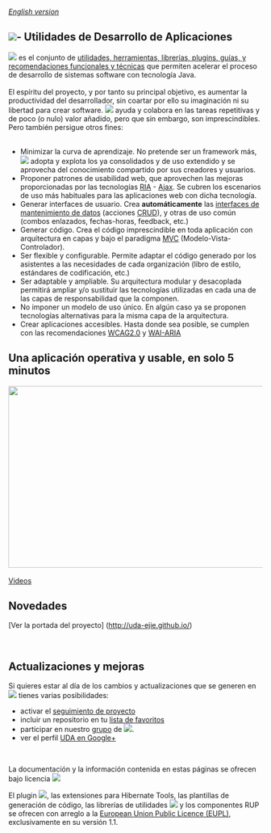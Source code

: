 _[English version](http://translate.google.es/translate?sl=es&tl=en&js=n&prev=_t&hl=es&ie=UTF-8&u=https%3A%2F%2Fgithub.com%2Fsergisu%2Fcac%2Fwiki)_

<h2><a id="user-content----utilidades-de-desarrollo-de-aplicaciones" class="anchor" href="#---utilidades-de-desarrollo-de-aplicaciones" aria-hidden="true"><span class="octicon octicon-link"></span></a><a href="https://uda-ejie.github.io/images/imgwikis/uda-mini-micro.png" target="_blank"><img src="https://uda-ejie.github.io/images/imgwikis/uda-mini-micro.png" style="max-width:100%;"></a>- Utilidades de Desarrollo de Aplicaciones</h2>

<p><a href="https://uda-ejie.github.io/images/imgwikis/uda-mini-micro2.png" target="_blank"><img src="https://uda-ejie.github.io/images/imgwikis/uda-mini-micro2.png" style="max-width:100%;"></a> es el conjunto de <a href="https://github.com/UDA-EJIE/uda-ejie.github.io/wiki/Componentes">utilidades, herramientas, librerías, plugins, guías, y recomendaciones funcionales y técnicas</a> que permiten acelerar el proceso de desarrollo de sistemas software con tecnología Java.<br>
<br>
El espíritu del proyecto, y por tanto su principal objetivo, es aumentar la productividad del desarrollador, sin coartar por ello su imaginación ni su libertad para crear software. <a href="https://uda-ejie.github.io/images/imgwikis/uda-mini-micro2.png" target="_blank"><img src="https://uda-ejie.github.io/images/imgwikis/uda-mini-micro2.png" style="max-width:100%;"></a> ayuda y colabora en las tareas repetitivas y de poco (o nulo) valor añadido, pero que sin embargo, son imprescindibles. Pero también persigue otros fines:<br>
<br></p>

<ul>
<li>Minimizar la curva de aprendizaje. No pretende ser un framework más, <a href="https://uda-ejie.github.io/images/imgwikis/uda-mini-micro2.png" target="_blank"><img src="https://uda-ejie.github.io/images/imgwikis/uda-mini-micro2.png" style="max-width:100%;"></a> adopta y explota los ya consolidados y de uso extendido y se aprovecha del conocimiento compartido por sus creadores y usuarios.</li>
<li>Proponer patrones de usabilidad web, que aprovechen las mejoras proporcionadas por las tecnologías <a href="https://es.wikipedia.org/wiki/Rich_Internet_Application" target="_blank">RIA</a> - <a href="https://es.wikipedia.org/wiki/AJAX" target="_blank">Ajax</a>. Se cubren los escenarios de uso más habituales para las aplicaciones web con dicha tecnología.</li>
<li>Generar  interfaces  de usuario. Crea <b>automáticamente</b> las <a href="https://github.com/UDA-EJIE/uda-ejie.github.io/wiki/Patrones#14._Mantenimiento_con_formulario">interfaces de mantenimiento de datos</a> (acciones <a href="https://es.wikipedia.org/wiki/CRUD" target="_blank">CRUD</a>), y otras de uso común (combos enlazados, fechas-horas, feedback, etc.)</li>
<li>Generar código. Crea el código imprescindible en toda aplicación con arquitectura en capas y bajo el paradigma <a href="https://es.wikipedia.org/wiki/Modelo%E2%80%93vista%E2%80%93controlador" target="_blank">MVC</a> (Modelo-Vista-Controlador).</li>
<li>Ser flexible y configurable. Permite adaptar el código generado por los asistentes a las necesidades de cada organización (libro de estilo, estándares de codificación, etc.)</li>
<li>Ser adaptable y ampliable. Su arquitectura modular y desacoplada permitirá ampliar y/o sustituir las tecnologías utilizadas en cada una de las capas de responsabilidad que la componen.</li>
<li>No imponer un modelo de uso único. En algún caso ya se proponen tecnologías alternativas para la misma capa de la arquitectura.</li>
<li>Crear aplicaciones accesibles. Hasta donde sea posible, se cumplen con las recomendaciones <a href="http://www.w3.org/TR/WCAG20/" target="_blank">WCAG2.0</a> y <a href="http://www.w3.org/TR/wai-aria/" target="_blank">WAI-ARIA</a></li>
</ul>


<h2>Una aplicación operativa y usable, en solo 5 minutos</h2>

<a href='http://www.youtube.com/watch?feature=player_embedded&v=5T7VHQeNyuk' target='_blank'><img src='http://img.youtube.com/vi/5T7VHQeNyuk/0.jpg' width='640' height=360 /></a><br>
<br>
<a href="https://github.com/UDA-EJIE/uda-ejie.github.io/wiki/Videos">Videos</a>

<h2>Novedades</h2>

[Ver la portada del proyecto] (http://uda-ejie.github.io/)

<br>

<h2>Actualizaciones y mejoras</h2>

Si quieres estar al día de los cambios y actualizaciones que se generen en <img src='https://uda-ejie.github.io/images/imgwikis/uda-mini-micro2.png' /> tienes varias posibilidades:
<ul>
<li>activar el <a href="https://guides.github.com/activities/socialize/#watch-a-project" target="_blank">seguimiento de proyecto</a></li>
<li>incluir un repositorio en tu <a href="https://guides.github.com/activities/socialize/#explore" target="_blank">lista de favoritos</a></li>
<li>participar en nuestro <a href='http://groups.google.com/group/uda-ejie'>grupo</a> de <img src='https://uda-ejie.github.io/images/imgwikis/uda-mini-micro2.png' />.</li>
<li>ver el perfil <a href="https://plus.google.com/115407042298445383174" target="_blank">UDA en Google+</a>
</li>

</ul>
<br>


La documentación y la información contenida en estas páginas se ofrecen bajo licencia
<a href="http://creativecommons.org/licenses/by-nc-sa/3.0/"><img src="https://camo.githubusercontent.com/cc898278e77203243a0b63be665d38fa75dcf04a/687474703a2f2f692e6372656174697665636f6d6d6f6e732e6f72672f6c2f62792d6e632d73612f332e302f38387833312e706e67" data-canonical-src="http://i.creativecommons.org/l/by-nc-sa/3.0/88x31.png" style="max-width:100%;"></a> <a href="http://creativecommons.org/licenses/by-nc-sa/3.0/"> </a>

El plugin <a href="https://uda-ejie.github.io/images/imgwikis/uda-mini-micro2.png" target="_blank"><img src="https://uda-ejie.github.io/images/imgwikis/uda-mini-micro2.png" style="max-width:100%;"></a>, las extensiones para Hibernate Tools, las plantillas de generación de código, las librerías de utilidades <a href="https://uda-ejie.github.io/images/imgwikis/uda-mini-micro2.png" target="_blank"><img src="https://uda-ejie.github.io/images/imgwikis/uda-mini-micro2.png" style="max-width:100%;"></a> y los componentes RUP se ofrecen con arreglo a la
<a href="https://joinup.ec.europa.eu/community/eupl/og_page/european-union-public-licence-eupl-v11">European Union Public Licence (EUPL)</a>, exclusivamente en su versión 1.1.
